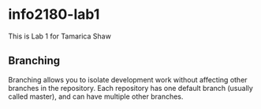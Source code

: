# info2180-lab1
This is Lab 1 for Tamarica Shaw

## Branching
Branching allows you to isolate development work without
affecting other branches in the repository. Each repository
has one default branch (usually called master), and can have
multiple other branches.